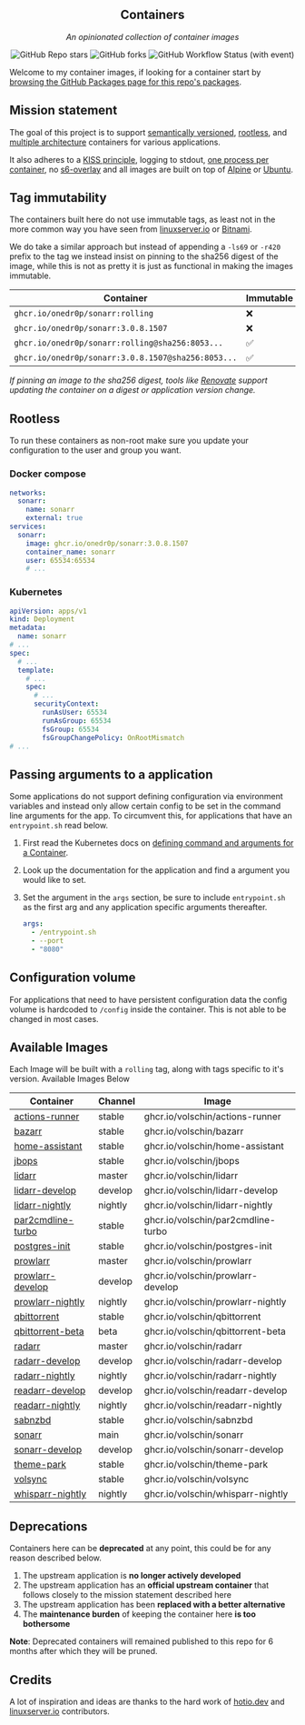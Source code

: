 <!---
NOTE: AUTO-GENERATED FILE
to edit this file, instead edit its template at: ./github/scripts/templates/README.md.j2
-->
<div align="center">


## Containers

_An opinionated collection of container images_

</div>

<div align="center">

![GitHub Repo stars](https://img.shields.io/github/stars/onedr0p/containers?style=for-the-badge)
![GitHub forks](https://img.shields.io/github/forks/onedr0p/containers?style=for-the-badge)
![GitHub Workflow Status (with event)](https://img.shields.io/github/actions/workflow/status/onedr0p/containers/release-scheduled.yaml?style=for-the-badge&label=Scheduled%20Release)

</div>

Welcome to my container images, if looking for a container start by [browsing the GitHub Packages page for this repo's packages](https://github.com/onedr0p?tab=packages&repo_name=containers).

## Mission statement

The goal of this project is to support [semantically versioned](https://semver.org/), [rootless](https://rootlesscontaine.rs/), and [multiple architecture](https://www.docker.com/blog/multi-arch-build-and-images-the-simple-way/) containers for various applications.

It also adheres to a [KISS principle](https://en.wikipedia.org/wiki/KISS_principle), logging to stdout, [one process per container](https://testdriven.io/tips/59de3279-4a2d-4556-9cd0-b444249ed31e/), no [s6-overlay](https://github.com/just-containers/s6-overlay) and all images are built on top of [Alpine](https://hub.docker.com/_/alpine) or [Ubuntu](https://hub.docker.com/_/ubuntu).

## Tag immutability

The containers built here do not use immutable tags, as least not in the more common way you have seen from [linuxserver.io](https://fleet.linuxserver.io/) or [Bitnami](https://bitnami.com/stacks/containers).

We do take a similar approach but instead of appending a `-ls69` or `-r420` prefix to the tag we instead insist on pinning to the sha256 digest of the image, while this is not as pretty it is just as functional in making the images immutable.

| Container                                          | Immutable |
|----------------------------------------------------|-----------|
| `ghcr.io/onedr0p/sonarr:rolling`                   | ❌         |
| `ghcr.io/onedr0p/sonarr:3.0.8.1507`                | ❌         |
| `ghcr.io/onedr0p/sonarr:rolling@sha256:8053...`    | ✅         |
| `ghcr.io/onedr0p/sonarr:3.0.8.1507@sha256:8053...` | ✅         |

_If pinning an image to the sha256 digest, tools like [Renovate](https://github.com/renovatebot/renovate) support updating the container on a digest or application version change._

## Rootless

To run these containers as non-root make sure you update your configuration to the user and group you want.

### Docker compose

```yaml
networks:
  sonarr:
    name: sonarr
    external: true
services:
  sonarr:
    image: ghcr.io/onedr0p/sonarr:3.0.8.1507
    container_name: sonarr
    user: 65534:65534
    # ...
```

### Kubernetes

```yaml
apiVersion: apps/v1
kind: Deployment
metadata:
  name: sonarr
# ...
spec:
  # ...
  template:
    # ...
    spec:
      # ...
      securityContext:
        runAsUser: 65534
        runAsGroup: 65534
        fsGroup: 65534
        fsGroupChangePolicy: OnRootMismatch
# ...
```

## Passing arguments to a application

Some applications do not support defining configuration via environment variables and instead only allow certain config to be set in the command line arguments for the app. To circumvent this, for applications that have an `entrypoint.sh` read below.

1. First read the Kubernetes docs on [defining command and arguments for a Container](https://kubernetes.io/docs/tasks/inject-data-application/define-command-argument-container/).
2. Look up the documentation for the application and find a argument you would like to set.
3. Set the argument in the `args` section, be sure to include `entrypoint.sh` as the first arg and any application specific arguments thereafter.

    ```yaml
    args:
      - /entrypoint.sh
      - --port
      - "8080"
    ```

## Configuration volume

For applications that need to have persistent configuration data the config volume is hardcoded to `/config` inside the container. This is not able to be changed in most cases.

## Available Images

Each Image will be built with a `rolling` tag, along with tags specific to it's version. Available Images Below

Container | Channel | Image
--- | --- | ---
[actions-runner](https://github.com/volschin/containers/pkgs/container/actions-runner) | stable | ghcr.io/volschin/actions-runner
[bazarr](https://github.com/volschin/containers/pkgs/container/bazarr) | stable | ghcr.io/volschin/bazarr
[home-assistant](https://github.com/volschin/containers/pkgs/container/home-assistant) | stable | ghcr.io/volschin/home-assistant
[jbops](https://github.com/volschin/containers/pkgs/container/jbops) | stable | ghcr.io/volschin/jbops
[lidarr](https://github.com/volschin/containers/pkgs/container/lidarr) | master | ghcr.io/volschin/lidarr
[lidarr-develop](https://github.com/volschin/containers/pkgs/container/lidarr-develop) | develop | ghcr.io/volschin/lidarr-develop
[lidarr-nightly](https://github.com/volschin/containers/pkgs/container/lidarr-nightly) | nightly | ghcr.io/volschin/lidarr-nightly
[par2cmdline-turbo](https://github.com/volschin/containers/pkgs/container/par2cmdline-turbo) | stable | ghcr.io/volschin/par2cmdline-turbo
[postgres-init](https://github.com/volschin/containers/pkgs/container/postgres-init) | stable | ghcr.io/volschin/postgres-init
[prowlarr](https://github.com/volschin/containers/pkgs/container/prowlarr) | master | ghcr.io/volschin/prowlarr
[prowlarr-develop](https://github.com/volschin/containers/pkgs/container/prowlarr-develop) | develop | ghcr.io/volschin/prowlarr-develop
[prowlarr-nightly](https://github.com/volschin/containers/pkgs/container/prowlarr-nightly) | nightly | ghcr.io/volschin/prowlarr-nightly
[qbittorrent](https://github.com/volschin/containers/pkgs/container/qbittorrent) | stable | ghcr.io/volschin/qbittorrent
[qbittorrent-beta](https://github.com/volschin/containers/pkgs/container/qbittorrent-beta) | beta | ghcr.io/volschin/qbittorrent-beta
[radarr](https://github.com/volschin/containers/pkgs/container/radarr) | master | ghcr.io/volschin/radarr
[radarr-develop](https://github.com/volschin/containers/pkgs/container/radarr-develop) | develop | ghcr.io/volschin/radarr-develop
[radarr-nightly](https://github.com/volschin/containers/pkgs/container/radarr-nightly) | nightly | ghcr.io/volschin/radarr-nightly
[readarr-develop](https://github.com/volschin/containers/pkgs/container/readarr-develop) | develop | ghcr.io/volschin/readarr-develop
[readarr-nightly](https://github.com/volschin/containers/pkgs/container/readarr-nightly) | nightly | ghcr.io/volschin/readarr-nightly
[sabnzbd](https://github.com/volschin/containers/pkgs/container/sabnzbd) | stable | ghcr.io/volschin/sabnzbd
[sonarr](https://github.com/volschin/containers/pkgs/container/sonarr) | main | ghcr.io/volschin/sonarr
[sonarr-develop](https://github.com/volschin/containers/pkgs/container/sonarr-develop) | develop | ghcr.io/volschin/sonarr-develop
[theme-park](https://github.com/volschin/containers/pkgs/container/theme-park) | stable | ghcr.io/volschin/theme-park
[volsync](https://github.com/volschin/containers/pkgs/container/volsync) | stable | ghcr.io/volschin/volsync
[whisparr-nightly](https://github.com/volschin/containers/pkgs/container/whisparr-nightly) | nightly | ghcr.io/volschin/whisparr-nightly


## Deprecations

Containers here can be **deprecated** at any point, this could be for any reason described below.

1. The upstream application is **no longer actively developed**
2. The upstream application has an **official upstream container** that follows closely to the mission statement described here
3. The upstream application has been **replaced with a better alternative**
4. The **maintenance burden** of keeping the container here **is too bothersome**

**Note**: Deprecated containers will remained published to this repo for 6 months after which they will be pruned.

## Credits

A lot of inspiration and ideas are thanks to the hard work of [hotio.dev](https://hotio.dev/) and [linuxserver.io](https://www.linuxserver.io/) contributors.
